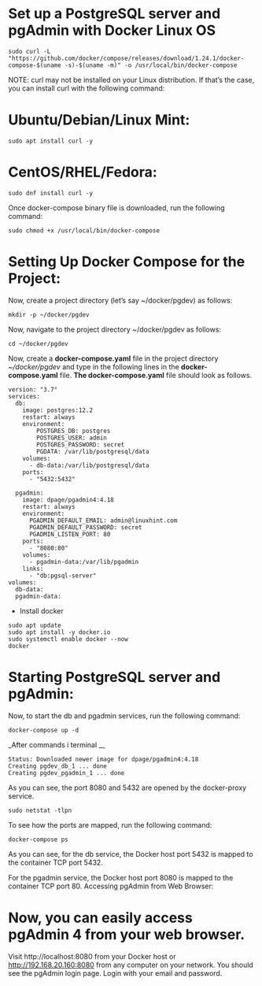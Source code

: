 # Set up a PostgreSQL server and pgAdmin with Docker Linux OS
```
sudo curl -L "https://github.com/docker/compose/releases/download/1.24.1/docker-compose-$(uname -s)-$(uname -m)" -o /usr/local/bin/docker-compose
```
NOTE: curl may not be installed on your Linux distribution. If that’s the case, you can install curl with the following command:
# Ubuntu/Debian/Linux Mint:
```
sudo apt install curl -y
```
# CentOS/RHEL/Fedora:
```
sudo dnf install curl -y
```
Once docker-compose binary file is downloaded, run the following command:
```
sudo chmod +x /usr/local/bin/docker-compose
```
# Setting Up Docker Compose for the Project:
Now, create a project directory (let’s say ~/docker/pgdev) as follows:
```
mkdir -p ~/docker/pgdev
```
Now, navigate to the project directory ~/docker/pgdev as follows:
```
cd ~/docker/pgdev
```
Now, create a **docker-compose.yaml** file in the project directory _~/docker/pgdev_ and type in the following lines in the **docker-compose.yaml** file.
**The docker-compose.yaml** file should look as follows.
```
version: "3.7"
services:
  db:
    image: postgres:12.2
    restart: always
    environment:
        POSTGRES_DB: postgres
        POSTGRES_USER: admin
        POSTGRES_PASSWORD: secret
        PGDATA: /var/lib/postgresql/data
    volumes:
      - db-data:/var/lib/postgresql/data
    ports:
      - "5432:5432"
 
  pgadmin:
    image: dpage/pgadmin4:4.18
    restart: always
    environment:
      PGADMIN_DEFAULT_EMAIL: admin@linuxhint.com
      PGADMIN_DEFAULT_PASSWORD: secret
      PGADMIN_LISTEN_PORT: 80
    ports:
      - "8080:80"
    volumes:
      - pgadmin-data:/var/lib/pgadmin
    links:
      - "db:pgsql-server"
volumes:
  db-data:
  pgadmin-data:
```
* Install docker 
```
sudo apt update
sudo apt install -y docker.io
sudo systemctl enable docker --now
docker
```
# Starting PostgreSQL server and pgAdmin:
Now, to start the db and pgadmin services, run the following command:
```
docker-compose up -d
```
_After commands i terminal __
```
Status: Downloaded newer image for dpage/pgadmin4:4.18
Creating pgdev_db_1 ... done
Creating pgdev_pgadmin_1 ... done
```
As you can see, the port 8080 and 5432 are opened by the docker-proxy service.
```
sudo netstat -tlpn
```
To see how the ports are mapped, run the following command:
```
docker-compose ps
```
As you can see, for the db service, the Docker host port 5432 is mapped to the container TCP port 5432.

For the pgadmin service, the Docker host port 8080 is mapped to the container TCP port 80.
Accessing pgAdmin from Web Browser:
# Now, you can easily access pgAdmin 4 from your web browser.

Visit http://localhost:8080 from your Docker host or http://192.168.20.160:8080 from any computer on your network. You should see the pgAdmin login page. Login with your email and password.

